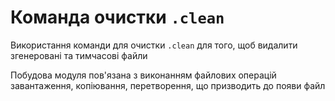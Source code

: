 # Команда очистки `.clean`

Використання команди для очистки `.clean` для того, щоб видалити згенеровані та тимчасові файли

Побудова модуля пов'язана з виконанням файлових операцій завантаження, копіювання, перетворення, що призводить до появи файл
